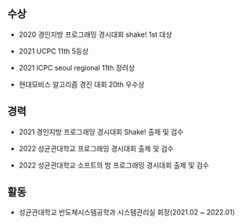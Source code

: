 



## 수상

* 2020 경인지방 프로그래밍 경시대회 shake! 1st 대상

* 2021 UCPC 11th 5등상

* 2021 ICPC seoul regional 11th 장려상

* 현대모비스 알고리즘 경진 대회 20th 우수상

## 경력

* 2021 경인지방 프로그래밍 경시대회 Shake! 출제 및 검수

* 2022 성균관대학교 프로그래밍 경시대회 출제 및 검수

* 2022 성균관대학교 소프트의 밤 프로그래밍 경시대회 출제 및 검수

## 활동

* 성균관대학교 반도체시스템공학과 시스템관리실 회장(2021.02 ~ 2022.01)
